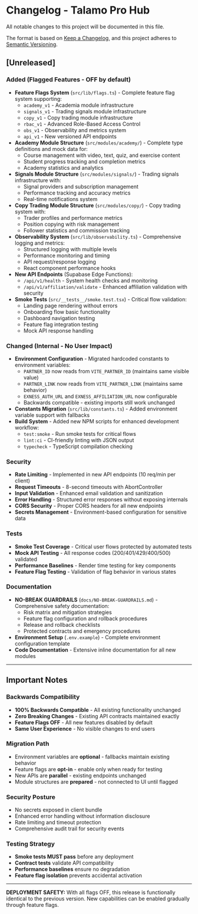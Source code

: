 # Changelog - Talamo Pro Hub

All notable changes to this project will be documented in this file.

The format is based on [Keep a Changelog](https://keepachangelog.com/en/1.0.0/),
and this project adheres to [Semantic Versioning](https://semver.org/spec/v2.0.0.html).

## [Unreleased]

### Added (Flagged Features - OFF by default)
- **Feature Flags System** (`src/lib/flags.ts`) - Complete feature flag system supporting:
  - `academy_v1` - Academia module infrastructure
  - `signals_v1` - Trading signals module infrastructure  
  - `copy_v1` - Copy trading module infrastructure
  - `rbac_v1` - Advanced Role-Based Access Control
  - `obs_v1` - Observability and metrics system
  - `api_v1` - New versioned API endpoints
- **Academy Module Structure** (`src/modules/academy/`) - Complete type definitions and mock data for:
  - Course management with video, text, quiz, and exercise content
  - Student progress tracking and completion metrics
  - Academy statistics and analytics
- **Signals Module Structure** (`src/modules/signals/`) - Trading signals infrastructure with:
  - Signal providers and subscription management
  - Performance tracking and accuracy metrics
  - Real-time notifications system
- **Copy Trading Module Structure** (`src/modules/copy/`) - Copy trading system with:
  - Trader profiles and performance metrics
  - Position copying with risk management
  - Follower statistics and commission tracking
- **Observability System** (`src/lib/observability.ts`) - Comprehensive logging and metrics:
  - Structured logging with multiple levels
  - Performance monitoring and timing
  - API request/response logging
  - React component performance hooks
- **New API Endpoints** (Supabase Edge Functions):
  - `/api/v1/health` - System health checks and monitoring
  - `/api/v1/affiliation/validate` - Enhanced affiliation validation with security
- **Smoke Tests** (`src/__tests__/smoke.test.tsx`) - Critical flow validation:
  - Landing page rendering without errors
  - Onboarding flow basic functionality
  - Dashboard navigation testing
  - Feature flag integration testing
  - Mock API response handling

### Changed (Internal - No User Impact)
- **Environment Configuration** - Migrated hardcoded constants to environment variables:
  - `PARTNER_ID` now reads from `VITE_PARTNER_ID` (maintains same visible value)
  - `PARTNER_LINK` now reads from `VITE_PARTNER_LINK` (maintains same behavior)
  - `EXNESS_AUTH_URL` and `EXNESS_AFFILIATION_URL` now configurable
  - Backwards compatible - existing imports still work unchanged
- **Constants Migration** (`src/lib/constants.ts`) - Added environment variable support with fallbacks
- **Build System** - Added new NPM scripts for enhanced development workflow:
  - `test:smoke` - Run smoke tests for critical flows
  - `lint:ci` - CI-friendly linting with JSON output
  - `typecheck` - TypeScript compilation checking

### Security
- **Rate Limiting** - Implemented in new API endpoints (10 req/min per client)
- **Request Timeouts** - 8-second timeouts with AbortController
- **Input Validation** - Enhanced email validation and sanitization
- **Error Handling** - Structured error responses without exposing internals
- **CORS Security** - Proper CORS headers for all new endpoints
- **Secrets Management** - Environment-based configuration for sensitive data

### Tests
- **Smoke Test Coverage** - Critical user flows protected by automated tests
- **Mock API Testing** - All response codes (200/401/429/400/500) validated
- **Performance Baselines** - Render time testing for key components
- **Feature Flag Testing** - Validation of flag behavior in various states

### Documentation
- **NO-BREAK GUARDRAILS** (`docs/NO-BREAK-GUARDRAILS.md`) - Comprehensive safety documentation:
  - Risk matrix and mitigation strategies
  - Feature flag configuration and rollback procedures
  - Release and rollback checklists
  - Protected contracts and emergency procedures
- **Environment Setup** (`.env.example`) - Complete environment configuration template
- **Code Documentation** - Extensive inline documentation for all new modules

---

## Important Notes

### Backwards Compatibility
- **100% Backwards Compatible** - All existing functionality unchanged
- **Zero Breaking Changes** - Existing API contracts maintained exactly
- **Feature Flags OFF** - All new features disabled by default
- **Same User Experience** - No visible changes to end users

### Migration Path
- Environment variables are **optional** - fallbacks maintain existing behavior
- Feature flags are **opt-in** - enable only when ready for testing
- New APIs are **parallel** - existing endpoints unchanged
- Module structures are **prepared** - not connected to UI until flagged

### Security Posture
- No secrets exposed in client bundle
- Enhanced error handling without information disclosure
- Rate limiting and timeout protection
- Comprehensive audit trail for security events

### Testing Strategy
- **Smoke tests MUST pass** before any deployment
- **Contract tests** validate API compatibility
- **Performance baselines** ensure no degradation
- **Feature flag isolation** prevents accidental activation

---

**DEPLOYMENT SAFETY:** With all flags OFF, this release is functionally identical to the previous version. New capabilities can be enabled gradually through feature flags.
